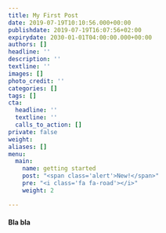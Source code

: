 ```yaml
---
title: My First Post
date: 2019-07-19T10:10:56.000+00:00
publishdate: 2019-07-19T16:07:56+02:00
expirydate: 2030-01-01T04:00:00.000+00:00
authors: []
headline: ''
description: ''
textline: ''
images: []
photo_credit: ''
categories: []
tags: []
cta:
  headline: ''
  textline: ''
  calls_to_action: []
private: false
weight: 
aliases: []
menu:
  main:
    name: getting started
    post: "<span class='alert'>New!</span>"
    pre: "<i class='fa fa-road'></i>"
    weight: 2

---
```

#### Bla bla